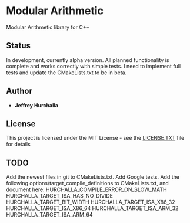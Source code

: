 # Modular Arithmetic
Modular Arithmetic library for C++

## Status

In development, currently alpha version.  All planned functionality is complete and works correctly with simple tests.  I need to implement full tests and update the CMakeLists.txt to be in beta.

## Author

* **Jeffrey Hurchalla**

## License

This project is licensed under the MIT License - see the [LICENSE.TXT](LICENSE.TXT) file for details

## TODO

Add the newest files in git to CMakeLists.txt.
Add Google tests.
Add the following options/target_compile_definitions to CMakeLists.txt, and document here:
HURCHALLA_COMPILE_ERROR_ON_SLOW_MATH
HURCHALLA_TARGET_ISA_HAS_NO_DIVIDE
HURCHALLA_TARGET_BIT_WIDTH
HURCHALLA_TARGET_ISA_X86_32
HURCHALLA_TARGET_ISA_X86_64
HURCHALLA_TARGET_ISA_ARM_32
HURCHALLA_TARGET_ISA_ARM_64
